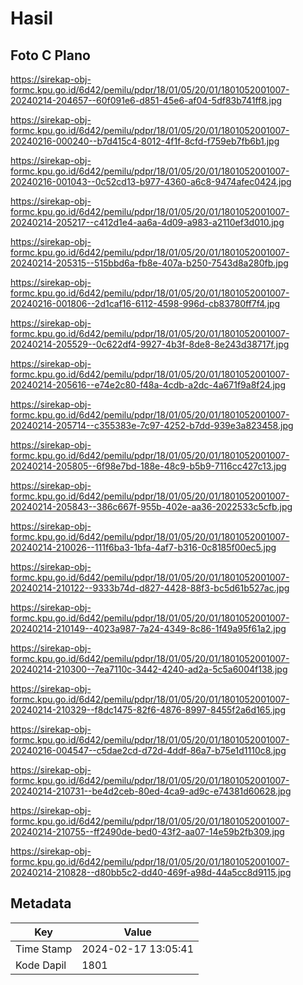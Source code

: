 # Hasil

## Foto C Plano

https://sirekap-obj-formc.kpu.go.id/6d42/pemilu/pdpr/18/01/05/20/01/1801052001007-20240214-204657--60f091e6-d851-45e6-af04-5df83b741ff8.jpg

https://sirekap-obj-formc.kpu.go.id/6d42/pemilu/pdpr/18/01/05/20/01/1801052001007-20240216-000240--b7d415c4-8012-4f1f-8cfd-f759eb7fb6b1.jpg

https://sirekap-obj-formc.kpu.go.id/6d42/pemilu/pdpr/18/01/05/20/01/1801052001007-20240216-001043--0c52cd13-b977-4360-a6c8-9474afec0424.jpg

https://sirekap-obj-formc.kpu.go.id/6d42/pemilu/pdpr/18/01/05/20/01/1801052001007-20240214-205217--c412d1e4-aa6a-4d09-a983-a2110ef3d010.jpg

https://sirekap-obj-formc.kpu.go.id/6d42/pemilu/pdpr/18/01/05/20/01/1801052001007-20240214-205315--515bbd6a-fb8e-407a-b250-7543d8a280fb.jpg

https://sirekap-obj-formc.kpu.go.id/6d42/pemilu/pdpr/18/01/05/20/01/1801052001007-20240216-001806--2d1caf16-6112-4598-996d-cb83780ff7f4.jpg

https://sirekap-obj-formc.kpu.go.id/6d42/pemilu/pdpr/18/01/05/20/01/1801052001007-20240214-205529--0c622df4-9927-4b3f-8de8-8e243d38717f.jpg

https://sirekap-obj-formc.kpu.go.id/6d42/pemilu/pdpr/18/01/05/20/01/1801052001007-20240214-205616--e74e2c80-f48a-4cdb-a2dc-4a671f9a8f24.jpg

https://sirekap-obj-formc.kpu.go.id/6d42/pemilu/pdpr/18/01/05/20/01/1801052001007-20240214-205714--c355383e-7c97-4252-b7dd-939e3a823458.jpg

https://sirekap-obj-formc.kpu.go.id/6d42/pemilu/pdpr/18/01/05/20/01/1801052001007-20240214-205805--6f98e7bd-188e-48c9-b5b9-7116cc427c13.jpg

https://sirekap-obj-formc.kpu.go.id/6d42/pemilu/pdpr/18/01/05/20/01/1801052001007-20240214-205843--386c667f-955b-402e-aa36-2022533c5cfb.jpg

https://sirekap-obj-formc.kpu.go.id/6d42/pemilu/pdpr/18/01/05/20/01/1801052001007-20240214-210026--111f6ba3-1bfa-4af7-b316-0c8185f00ec5.jpg

https://sirekap-obj-formc.kpu.go.id/6d42/pemilu/pdpr/18/01/05/20/01/1801052001007-20240214-210122--9333b74d-d827-4428-88f3-bc5d61b527ac.jpg

https://sirekap-obj-formc.kpu.go.id/6d42/pemilu/pdpr/18/01/05/20/01/1801052001007-20240214-210149--4023a987-7a24-4349-8c86-1f49a95f61a2.jpg

https://sirekap-obj-formc.kpu.go.id/6d42/pemilu/pdpr/18/01/05/20/01/1801052001007-20240214-210300--7ea7110c-3442-4240-ad2a-5c5a6004f138.jpg

https://sirekap-obj-formc.kpu.go.id/6d42/pemilu/pdpr/18/01/05/20/01/1801052001007-20240214-210329--f8dc1475-82f6-4876-8997-8455f2a6d165.jpg

https://sirekap-obj-formc.kpu.go.id/6d42/pemilu/pdpr/18/01/05/20/01/1801052001007-20240216-004547--c5dae2cd-d72d-4ddf-86a7-b75e1d1110c8.jpg

https://sirekap-obj-formc.kpu.go.id/6d42/pemilu/pdpr/18/01/05/20/01/1801052001007-20240214-210731--be4d2ceb-80ed-4ca9-ad9c-e74381d60628.jpg

https://sirekap-obj-formc.kpu.go.id/6d42/pemilu/pdpr/18/01/05/20/01/1801052001007-20240214-210755--ff2490de-bed0-43f2-aa07-14e59b2fb309.jpg

https://sirekap-obj-formc.kpu.go.id/6d42/pemilu/pdpr/18/01/05/20/01/1801052001007-20240214-210828--d80bb5c2-dd40-469f-a98d-44a5cc8d9115.jpg


## Metadata

| Key        | Value               |
| ---------- | ------------------- |
| Time Stamp | 2024-02-17 13:05:41 |
| Kode Dapil | 1801                |



